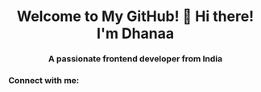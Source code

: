 <h1 align="center">Welcome to My GitHub! 👋 Hi there! I'm Dhanaa</h1>
<h3 align="center">A passionate frontend developer from India</h3>

<h3 align="left">Connect with me:</h3>
<p align="left">
</p>
